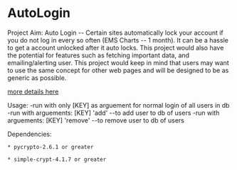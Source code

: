 # AutoLogin

Project Aim:
Auto Login -- Certain sites automatically lock your account if you do not log in every so often (EMS Charts -- 1 month). It can be a hassle to get a account unlocked after it auto locks. This project would also have the potential for features such as fetching important data, and emailing/alerting user. This project would keep in mind that users may want to use the same concept for other web pages and will be designed to be as generic as possible.

[more details here](https://docs.google.com/document/d/1nNefMSA2h1oc0r_uA2nTGIDnKipaElGsVdHO0y1fV4k/)


Usage:
            -run with only [KEY] as arguement for normal login of all users in db
            -run with arguements: [KEY] 'add' --to add user to db of users
            -run with arguements: [KEY] 'remove' --to remove user to db of users

Dependencies:

    * pycrypto-2.6.1 or greater
    
    * simple-crypt-4.1.7 or greater
